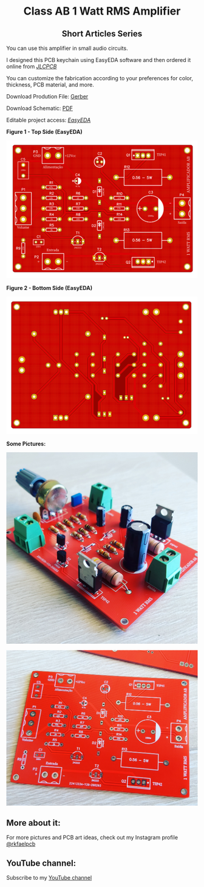 
<h1 align="center"> Class AB 1 Watt RMS Amplifier </h1>

<h2 align="center"> Short Articles Series </h2>

You can use this amplifier in small audio circuits.

I designed this PCB keychain using EasyEDA software and then ordered it online from [*JLCPCB*](https://jlcpcb.com/?from=RMW)

You can customize the fabrication according to your preferences for color, thickness, PCB material, and more.

Download Prodution File: [Gerber](https://github.com/rkfael/PCB-Amplifier-AB-1-WATT-RMS/blob/main/Gerber_AMP%20AB.zip)

Download Schematic: [PDF](https://github.com/rkfael/PCB-Amplifier-AB-1-WATT-RMS/blob/main/Amplificador%20Classe%20AB%20-%201%20WATT%20RMS.pdf)

Editable project access: [*EasyEDA*](https://easyeda.com/editor#id=|b349f3b6f06a43028c3f2af08a757699|f897b1c25bd2403f9c85b9d33ce35266)

**Figure 1 - Top Side (EasyEDA)**

![showcase](https://github.com/rkfael/PCB-Amplifier-AB-1-WATT-RMS/blob/main/rootimages/Figure%201%20-%20Top%20Side.png)

**Figure 2 - Bottom Side (EasyEDA)**

![showcase](https://github.com/rkfael/PCB-Amplifier-AB-1-WATT-RMS/blob/main/rootimages/Figure%202%20-%20Bottom%20Side.png)

**Some Pictures:**

![showcase](https://github.com/rkfael/PCB-Amplifier-AB-1-WATT-RMS/blob/main/rootimages/Picture%201.jpg)

![showcase](https://github.com/rkfael/PCB-Amplifier-AB-1-WATT-RMS/blob/main/rootimages/Picture%202.jpg)

## More about it:

For more pictures and PCB art ideas, check out my Instagram profile [@rkfaelpcb](https://instagram.com/rkfaelpcb)

## YouTube channel:

Subscribe to my [YouTube channel](https://www.youtube.com/channel/UCUXV45PUONuPi8HNMYXnK5g)
